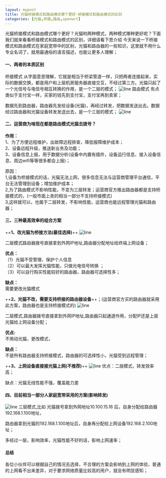 ```yaml
---
layout: mypost
title: 光猫桥接模式和路由模式哪个更好-桥接模式和路由模式的区别
categories: [光猫,桥接,路由,openwrt]
---
```


光猫桥接模式和路由模式哪个更好？光猫哟两种模式，两种模式哪种更好呢？下面我们就来看看桥接模式和路由模式的区别，详细请看下恩介绍
今天来说一下桥接模式和路由模式在家庭宽带中的区别，光猫和路由器的一些知识，这里就不用什么专业名词了，就用最通俗的语言描述，也能让更多人理解；

#### 一、两者的本质区别
桥接模式 从字面意思理解，它就是相当于桥梁管道一样，只把两者连接起来，实际的数据交换，都是用户和上层机房服务器直接交互，不经过第三方。光猫只起了一个光信号与电信号相互转换的作用，是一个二层的模式；
![line](https://img.jbzj.com/file_images/article/202111/2021111010081900.jpg)
路由模式 有点类似于支付宝一样，买家的钱先到支付宝，支付宝再到卖家；

数据先到路由器，路由器先发给设备(光猫)，再经过转发，把数据发送出去。数据经过路由器和光猫设备转发发送出去，是一个三层的模式；
![line](https://img.jbzj.com/file_images/article/202111/2021111010081901.jpg)
#### 二、运营商为啥现在都是路由模式光猫去拨号？
**作用：**
<br>1、为了方便远程维护，出故障远程排查，降低报障维护成本；
<br> 2、设备远程升级，推送新业务及功能；
<br> 3、设备信息上报，用于数据分析(设备中内置有插件，设备运行信息、接入设备信息、周边wifi等等很多都会上报)；

原因：
<br> 1,设备为桥接模式的话，光猫无法上网，很多信息无法与运营商管理平台通信，平台无法管理到设备；增加维护成本；
<br> 2,为了路由模式不影响性能，不变为三层转发；运营商官方推出路由器都是支持桥接模式的，(一般市面上卖的相当一部分不支持桥接模式)
<br> 3,这样就可以，也属于二层转发，不影响性能，运营商也能远程管理光猫和路由器；
#### 三、三种最高效率的组合方案
++**1、改光猫为桥接方法(最佳选择)**++
![line](https://img.jbzj.com/file_images/article/202111/2021111010081902.jpg)

二层模式路由器拨号直接拿到外网IP地址,路由器分配地址给终端上网设备；

**优点：**
<br>（1）光猫不受管理，保护个人信息
<br>（2）可以最大发挥光猫性能，只做光电信号转换 ；
<br>（3）可以自行购买性能较好的路由器，路由器可选择性多；

**缺点：**
<br>需要更改光猫模式

++**2、光猫不改，需要支持桥接的路由器设备**++；(运营商官方买的路由器就采用此方案，路由器也是支持桥接模式的)
![line](https://img.jbzj.com/file_images/article/202111/2021111010081903.jpg)

二层模式,路由器拨号直接拿到外网IP地址,路由器只起通道作用，分配IP还是上层光猫给上网设备分配；

**优点:**
<br> 不用动光猫，更改模式，

**缺点：**
<br> 不是所有路由器支持桥接模式，路由器的可选择性小，光猫受到远程管理；

++**3、上网设备直接接光猫上网(不推荐)**++
![line](https://img.jbzj.com/file_images/article/202111/2021111010081904.jpg)
优点：二层模式，转发效率高；

缺点：光猫无线性能不强，覆盖能力差

#### 四、目前相当一部分人家庭宽带采用的方案(影响转发)
![line](https://img.jbzj.com/file_images/article/202111/2021111010081905.jpg)
三层模式,比如 光猫拨号拿到外网地址10.100.15.16 后，自身分配给路由器192.168.1.100地址，

路由器拿到光猫的192.168.1.100地址后，自身再分配给上网设备192.168.2.100地址；

多经过一层，影响效率，光猫性能不好的话，影响上网速率；

#### 总结
各位小伙伴可以根据自己的情况去选择，不合理的方案会影响到上网的体验，普通的上网看不出来差异，对于要求网络质量比较高的用户，就会有明显感知；
